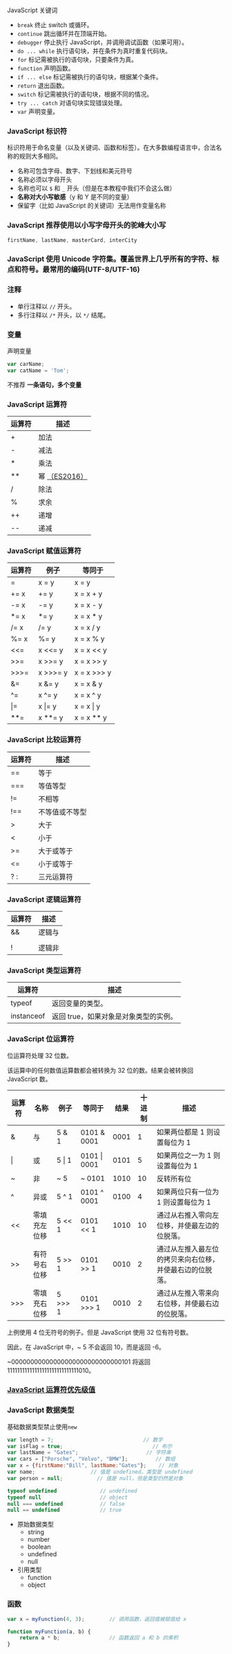 JavaScript 关键词

* `break`	终止 switch 或循环。
* `continue`	跳出循环并在顶端开始。
* `debugger`	停止执行 JavaScript，并调用调试函数（如果可用）。
* `do ... while`	执行语句块，并在条件为真时重复代码块。
* `for`	标记需被执行的语句块，只要条件为真。
* `function`	声明函数。
* `if ... else`	标记需被执行的语句块，根据某个条件。
* `return`	退出函数。
* `switch`	标记需被执行的语句块，根据不同的情况。
* `try ... catch`	对语句块实现错误处理。
* `var`	声明变量。

### JavaScript 标识符 

标识符用于命名变量（以及关键词、函数和标签）。在大多数编程语言中，合法名称的规则大多相同。
* 名称可包含字母、数字、下划线和美元符号
* 名称必须以字母开头
* 名称也可以 `$` 和 `_` 开头（但是在本教程中我们不会这么做）
* **名称对大小写敏感**（y 和 Y 是不同的变量）
* 保留字（比如 JavaScript 的关键词）无法用作变量名称

### JavaScript 推荐使用以小写字母开头的驼峰大小写
```js
firstName, lastName, masterCard, interCity
```

### JavaScript 使用 Unicode 字符集。覆盖世界上几乎所有的字符、标点和符号。最常用的编码(UTF-8/UTF-16)

### 注释

* 单行注释以 `//` 开头。
* 多行注释以 `/*` 开头，以 `*/` 结尾。

### 变量
声明变量
```js
var carName;
var catName = 'Tom';
```
不推荐 **一条语句，多个变量**

### JavaScript 运算符

| 运算符	| 描述 |
|---    |---   |
| +	    | 加法 |
| -	    | 减法 |
| *	    | 乘法 |
| **    | 幂 [（ES2016）](https://www.w3school.com.cn/js/js_es6.asp) |
| /	    | 除法 |
| %	    | 求余 |
| ++    | 递增 |
| --	| 递减 |

### JavaScript 赋值运算符

|运算符|例子     |等同于        |
|---  |---      |---          |
|=	  | x = y   |x = y        |
|+=	x | += y    | x = x + y   |
|-=	x | -= y    | x = x - y   |
|*=	x | *= y    | x = x * y   |
|/=	x | /= y    | x = x / y   |
|%=	x | %= y    | x = x % y   |
|<<=  | x <<= y	| x = x << y  |
|>>=  | x >>= y	| x = x >> y  |
|>>>= | x >>>= y| x = x >>> y |
|&=	  | x &= y	| x = x & y   |
|^=	  | x ^= y	| x = x ^ y   |
|\|=  | x \|= y	| x = x \| y  |
|**=  | x **= y	| x = x ** y  |
	
### JavaScript 比较运算符

|运算符| 描述       |
|---  |---         |
|==	  |等于         |
|===  |等值等型     |
|!=	  |不相等       |
|!==  |不等值或不等型|
|>	  |大于         |
|<	  |小于         |
|>=	  |大于或等于    |
|<=	  |小于或等于    |
|? :  |三元运算符    |

### JavaScript 逻辑运算符

|运算符|描述  |
|---  |---   |
|&&	  |逻辑与|
|||	  |逻辑或|
|!	  |逻辑非|

### JavaScript 类型运算符

|运算符|描述  |
|---  |---   |
|typeof	  |返回变量的类型。|
|instanceof  |返回 true，如果对象是对象类型的实例。|

### JavaScript 位运算符
位运算符处理 32 位数。

该运算中的任何数值运算数都会被转换为 32 位的数。结果会被转换回 JavaScript 数。

| 运算符	|名称	        | 例子	      | 等同于	    | 结果	    | 十进制 |描述|
|---    |---            |---          |---          |---        |---    |---|
| &	    |与	            | 5 & 1	      | 0101 & 0001 | 0001	    | 1     |如果两位都是 1 则设置每位为 1|
| \|	|或	            | 5 \| 1      | 0101 \| 0001| 0101	    | 5     |如果两位之一为 1 则设置每位为 1|
| ~	    |非	            | ~ 5	      | ~ 0101	    | 1010	    | 10    |反转所有位|
| ^	    |异或	        | 5 ^ 1	      | 0101 ^ 0001 | 0100	    | 4     |如果两位只有一位为 1 则设置每位为 1|
| <<	|零填充左位移	| 5 << 1	  | 0101 << 1	| 1010	    | 10    |通过从右推入零向左位移，并使最左边的位脱落。|
| >>	|有符号右位移	| 5 >> 1	  | 0101 >> 1	| 0010	    | 2     |通过从左推入最左位的拷贝来向右位移，并使最右边的位脱落。|
| >>>	|零填充右位移	| 5 >>> 1	  | 0101 >>> 1	| 0010	    | 2     |通过从左推入零来向右位移，并使最右边的位脱落。|
上例使用 4 位无符号的例子。但是 JavaScript 使用 32 位有符号数。

因此，在 JavaScript 中，~ 5 不会返回 10，而是返回 -6。

~00000000000000000000000000000101 将返回 11111111111111111111111111111010。



### [JavaScript 运算符优先级值](https://www.w3school.com.cn/js/js_arithmetic.asp)


### JavaScript 数据类型

基础数据类型禁止使用`new`

```js
var length = 7;                             // 数字
var isFlag = true;                             // 布尔
var lastName = "Gates";                      // 字符串
var cars = ["Porsche", "Volvo", "BMW"];         // 数组
var x = {firstName:"Bill", lastName:"Gates"};    // 对象 
var name;                  // 值是 undefined，类型是 undefined
var person = null;           // 值是 null，但是类型仍然是对象

typeof undefined              // undefined
typeof null                   // object
null === undefined            // false
null == undefined             // true
```
* 原始数据类型
    - string
    - number
    - boolean
    - undefined
    - null
* 引用类型
    - function
    - object


### 函数

```js
var x = myFunction(4, 3);        // 调用函数，返回值被赋值给 x

function myFunction(a, b) {
    return a * b;                // 函数返回 a 和 b 的乘积
}
```